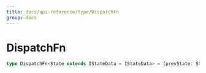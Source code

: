 ```yaml
---
title: docs/api-reference/type/DispatchFn
group: docs
---
```


# DispatchFn

```ts
type DispatchFn<State extends IStateData = IStateData> = (prevState: State) => Promise<State>;
```



